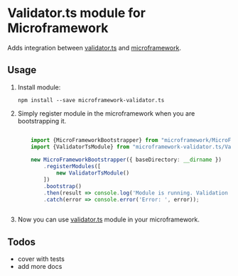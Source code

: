 # Validator.ts module for Microframework

Adds integration between [validator.ts](http://github.com/PLEEROCK/validator.ts) and 
[microframework](https://github.com/PLEEROCK/microframework).

## Usage

1. Install module:

    `npm install --save microframework-validator.ts`

2. Simply register module in the microframework when you are bootstrapping it.
    
    ```typescript
    
        import {MicroFrameworkBootstrapper} from "microframework/MicroFrameworkBootstrapper";
        import {ValidatorTsModule} from "microframework-validator.ts/ValidatorTsModule";
        
        new MicroFrameworkBootstrapper({ baseDirectory: __dirname })
            .registerModules([
                new ValidatorTsModule()
            ])
            .bootstrap()
            .then(result => console.log('Module is running. Validation is available now.'))
            .catch(error => console.error('Error: ', error));
            
    ```

3. Now you can use [validator.ts](http://github.com/PLEEROCK/validator.ts) module in your microframework.

## Todos

* cover with tests
* add more docs